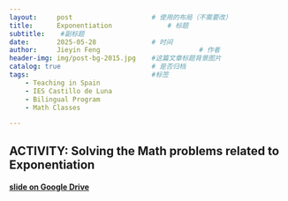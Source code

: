 ```yaml
---
layout:     post   				    # 使用的布局（不需要改）
title:      Exponentiation 				# 标题 
subtitle:    #副标题
date:       2025-05-28 				# 时间
author:     Jieyin Feng 						# 作者
header-img: img/post-bg-2015.jpg 	#这篇文章标题背景图片
catalog: true 						# 是否归档
tags:								#标签
    - Teaching in Spain 
    - IES Castillo de Luna
    - Bilingual Program
    - Math Classes

---
```


## ACTIVITY: Solving the Math problems related to Exponentiation

#### [slide on Google Drive](https://docs.google.com/presentation/d/1VOOr7gcq8-DYIR1Xy4Du5cOTN41tMG4T/edit?usp=drive_link&ouid=103086183032334531092&rtpof=true&sd=true)
